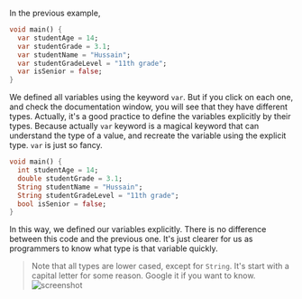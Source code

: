 
In the previous example,

```dart
void main() {
  var studentAge = 14;
  var studentGrade = 3.1;
  var studentName = "Hussain";
  var studentGradeLevel = "11th grade";
  var isSenior = false;
}
```

We defined all variables using the keyword `var`. But if you click on each one, and check the documentation window, you will see that they have different types. Actually, it's a good practice to define the variables explicitly by their types. Because actually `var` keyword is a magical keyword that can understand the type of a value, and recreate the variable using the explicit type. `var` is just so fancy. 



```dart
void main() {
  int studentAge = 14;
  double studentGrade = 3.1;
  String studentName = "Hussain";
  String studentGradeLevel = "11th grade";
  bool isSenior = false;
}
```

In this way, we defined our variables explicitly. There is no difference between this code and the previous one. It's just clearer for us as programmers to know what type is that variable quickly. 



> Note that all types are lower cased, except for `String`. It's start with a capital letter for some reason. Google it if you want to know.
> ![screenshot](https://lh4.googleusercontent.com/XIqDN7nNtppvQogpbebwVqhIvRBM4Pt1xPunMD8-ZVOYBdia4MnEez0mqG6yVNSr57M835yy42r3MZ5w58vUhcd8YRWpvzhewm-YzmsteeXJbtd5ni8VpvCeETVgZMyVNxbhLqSQ)




